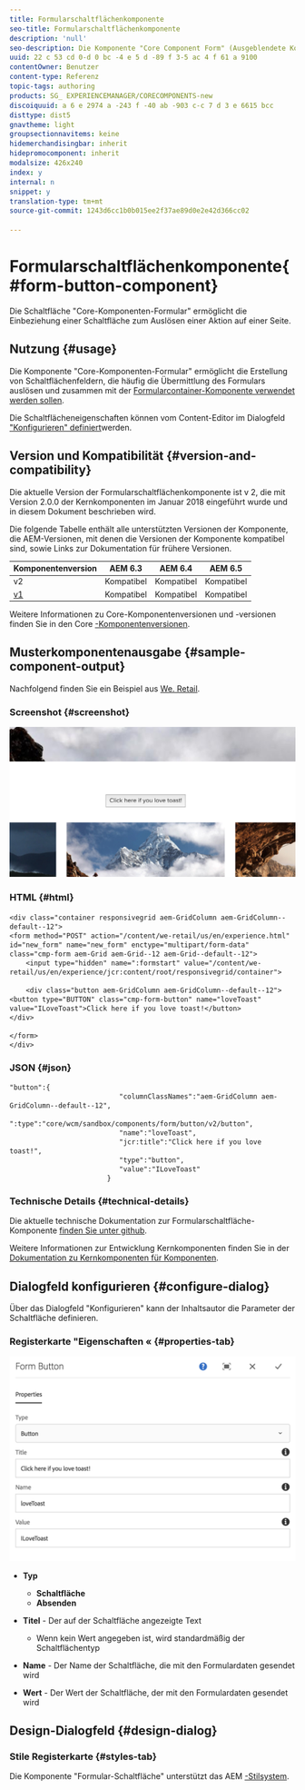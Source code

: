 ```yaml
---
title: Formularschaltflächenkomponente
seo-title: Formularschaltflächenkomponente
description: 'null'
seo-description: Die Komponente "Core Component Form" (Ausgeblendete Komponente) ermöglicht die Einbeziehung eines unsichtbaren Felds in ein Formular.
uuid: 22 c 53 cd 0-d 0 bc -4 e 5 d -89 f 3-5 ac 4 f 61 a 9100
contentOwner: Benutzer
content-type: Referenz
topic-tags: authoring
products: SG_ EXPERIENCEMANAGER/CORECOMPONENTS-new
discoiquuid: a 6 e 2974 a -243 f -40 ab -903 c-c 7 d 3 e 6615 bcc
disttype: dist5
gnavtheme: light
groupsectionnavitems: keine
hidemerchandisingbar: inherit
hidepromocomponent: inherit
modalsize: 426x240
index: y
internal: n
snippet: y
translation-type: tm+mt
source-git-commit: 1243d6cc1b0b015ee2f37ae89d0e2e42d366cc02

---
```



# Formularschaltflächenkomponente{#form-button-component}

Die Schaltfläche &quot;Core-Komponenten-Formular&quot; ermöglicht die Einbeziehung einer Schaltfläche zum Auslösen einer Aktion auf einer Seite.

## Nutzung {#usage}

Die Komponente &quot;Core-Komponenten-Formular&quot; ermöglicht die Erstellung von Schaltflächenfeldern, die häufig die Übermittlung des Formulars auslösen und zusammen mit der [Formularcontainer-Komponente verwendet werden sollen](form-container.md).

Die Schaltflächeneigenschaften können vom Content-Editor im Dialogfeld [&quot;Konfigurieren&quot; definiert](form-button.md)werden.

## Version und Kompatibilität {#version-and-compatibility}

Die aktuelle Version der Formularschaltflächenkomponente ist v 2, die mit Version 2.0.0 der Kernkomponenten im Januar 2018 eingeführt wurde und in diesem Dokument beschrieben wird.

Die folgende Tabelle enthält alle unterstützten Versionen der Komponente, die AEM-Versionen, mit denen die Versionen der Komponente kompatibel sind, sowie Links zur Dokumentation für frühere Versionen.

| Komponentenversion | AEM 6.3 | AEM 6.4 | AEM 6.5 |
|--- |--- |--- |--- |
| v2 | Kompatibel | Kompatibel | Kompatibel |
| [v1](form-button-v1.md) | Kompatibel | Kompatibel | Kompatibel |

Weitere Informationen zu Core-Komponentenversionen und -versionen finden Sie in den Core [-Komponentenversionen](versions.md).

## Musterkomponentenausgabe {#sample-component-output}

Nachfolgend finden Sie ein Beispiel aus [We. Retail](https://helpx.adobe.com/experience-manager/6-5/sites/developing/using/we-retail.html).

### Screenshot {#screenshot}

![](assets/screen_shot_2018-01-12at120021.png)

### HTML {#html}

```
<div class="container responsivegrid aem-GridColumn aem-GridColumn--default--12">
<form method="POST" action="/content/we-retail/us/en/experience.html" id="new_form" name="new_form" enctype="multipart/form-data" class="cmp-form aem-Grid aem-Grid--12 aem-Grid--default--12">
    <input type="hidden" name=":formstart" value="/content/we-retail/us/en/experience/jcr:content/root/responsivegrid/container">
    
    <div class="button aem-GridColumn aem-GridColumn--default--12">
<button type="BUTTON" class="cmp-form-button" name="loveToast" value="ILoveToast">Click here if you love toast!</button>
</div>

</form>
</div>
```

### JSON {#json}

```
"button":{  
                           "columnClassNames":"aem-GridColumn aem-GridColumn--default--12",
                           ":type":"core/wcm/sandbox/components/form/button/v2/button",
                           "name":"loveToast",
                           "jcr:title":"Click here if you love toast!",
                           "type":"button",
                           "value":"ILoveToast"
                        }
```

### Technische Details {#technical-details}

Die aktuelle technische Dokumentation zur Formularschaltfläche-Komponente [finden Sie unter github](https://github.com/adobe/aem-core-wcm-components/blob/master/content/src/content/jcr_root/apps/core/wcm/components/form/button/v2/button).

Weitere Informationen zur Entwicklung Kernkomponenten finden Sie in der [Dokumentation zu Kernkomponenten für Komponenten](developing.md).

## Dialogfeld konfigurieren {#configure-dialog}

Über das Dialogfeld &quot;Konfigurieren&quot; kann der Inhaltsautor die Parameter der Schaltfläche definieren.

### Registerkarte &quot;Eigenschaften « {#properties-tab}

![](assets/screen_shot_2018-01-12at120433.png)

* **Typ**

   * **Schaltfläche**
   * **Absenden**

* **Titel** - Der auf der Schaltfläche angezeigte Text

   * Wenn kein Wert angegeben ist, wird standardmäßig der Schaltflächentyp

* **Name** - Der Name der Schaltfläche, die mit den Formulardaten gesendet wird
* **Wert** - Der Wert der Schaltfläche, der mit den Formulardaten gesendet wird

## Design-Dialogfeld {#design-dialog}

### Stile Registerkarte {#styles-tab}

Die Komponente &quot;Formular-Schaltfläche&quot; unterstützt das AEM [-Stilsystem](authoring.md#component-styling).